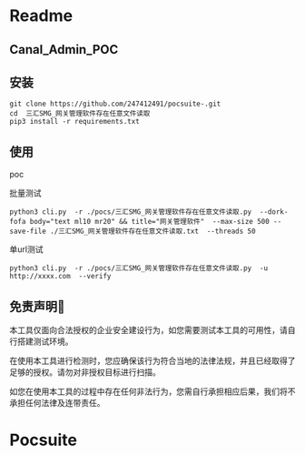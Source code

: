 # Readme

## Canal_Admin_POC

## 安装

```
git clone https://github.com/247412491/pocsuite-.git
cd  三汇SMG_网关管理软件存在任意文件读取
pip3 install -r requirements.txt
```

## 使用

poc

批量测试

```
python3 cli.py  -r ./pocs/三汇SMG_网关管理软件存在任意文件读取.py  --dork-fofa body="text ml10 mr20" && title="网关管理软件"  --max-size 500 --save-file ./三汇SMG_网关管理软件存在任意文件读取.txt  --threads 50
```

单url测试

```
python3 cli.py  -r ./pocs/三汇SMG_网关管理软件存在任意文件读取.py  -u http://xxxx.com  --verify
```



## 免责声明🧐

本工具仅面向合法授权的企业安全建设行为，如您需要测试本工具的可用性，请自行搭建测试环境。

在使用本工具进行检测时，您应确保该行为符合当地的法律法规，并且已经取得了足够的授权。请勿对非授权目标进行扫描。

如您在使用本工具的过程中存在任何非法行为，您需自行承担相应后果，我们将不承担任何法律及连带责任。

# Pocsuite